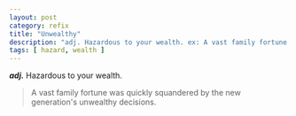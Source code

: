 ```yaml
---
layout: post
category: refix
title: "Unwealthy"
description: "adj. Hazardous to your wealth. ex: A vast family fortune was quickly squandered by the new generation's unwealthy decisions."
tags: [ hazard, wealth ]
---
```


***adj.*** Hazardous to your wealth.

> A vast family fortune was quickly squandered by the new generation's unwealthy decisions.